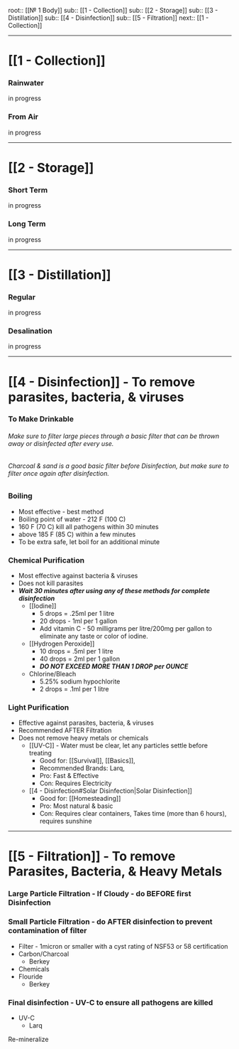 
root:: [[№ 1 Body]]
sub:: [[1 - Collection]]
sub:: [[2 - Storage]]
sub:: [[3 - Distillation]]
sub:: [[4 - Disinfection]]
sub:: [[5 - Filtration]]
next:: [[1 - Collection]]


---


# [[1 - Collection]]
### Rainwater
in progress
### From Air
in progress

---

# [[2 - Storage]]
### Short Term
in progress

### Long Term
in progress

---

# [[3 - Distillation]]
### Regular
in progress
### Desalination
in progress

---

# [[4 - Disinfection]] - To remove parasites, bacteria, & viruses

### To Make Drinkable

###### Make sure to filter large pieces through a basic filter that can be thrown away or disinfected after every use. 

###### Charcoal & sand is a good basic filter before Disinfection, but make sure to filter once again after disinfection.

### Boiling
- Most effective - best method
- Boiling point of water - 212 F (100 C)
- 160 F (70 C) kill all pathogens within 30 minutes 
- above 185 F (85 C) within a few minutes
- To be extra safe, let boil for an additional minute

### Chemical Purification
- Most effective against bacteria & viruses
- Does not kill parasites
- ***Wait 30 minutes after using any of these methods for complete disinfection***
	- [[Iodine]]
		- 5 drops = .25ml per 1 litre
		- 20 drops - 1ml per 1 gallon
		- Add vitamin C - 50 milligrams per litre/200mg per gallon to eliminate any taste or color of iodine.
	- [[Hydrogen Peroxide]]
		- 10 drops = .5ml per 1 litre
		- 40 drops = 2ml per 1 gallon
		- ***DO NOT EXCEED MORE THAN 1 DROP per OUNCE***
	- Chlorine/Bleach
		- 5.25% sodium hypochlorite
		- 2 drops = .1ml per 1 litre

### Light Purification
- Effective against parasites, bacteria, & viruses
- Recommended AFTER Filtration
- Does not remove heavy metals or chemicals
	- [[UV-C]] - Water must be clear, let any particles settle before treating
		- Good for: [[Survival]], [[Basics]], 
		- Recommended Brands: Larq, 
		- Pro: Fast & Effective
		- Con: Requires Electricity
	- [[4 - Disinfection#Solar Disinfection|Solar Disinfection]]
		- Good for: [[Homesteading]]
		- Pro: Most natural & basic
		- Con: Requires clear containers, Takes time (more than 6 hours), requires sunshine


--- 

# [[5 - Filtration]] - To remove Parasites, Bacteria, & Heavy Metals

### Large Particle Filtration - If Cloudy - do BEFORE first Disinfection


### Small Particle Filtration - do AFTER disinfection to prevent contamination of filter

- Filter - 1micron or smaller with a cyst rating of NSF53 or 58 certification
- Carbon/Charcoal
	- Berkey
- Chemicals
- Flouride
	- Berkey

### Final disinfection - UV-C to ensure all pathogens are killed
- UV-C
	- Larq


Re-mineralize

